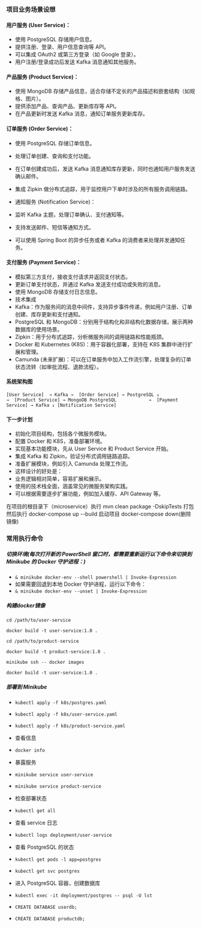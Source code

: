 ### 项目业务场景设想
#### 用户服务 (User Service)：

- 使用 PostgreSQL 存储用户信息。
- 提供注册、登录、用户信息查询等 API。
- 可以集成 OAuth2 或第三方登录（如 Google 登录）。
- 用户注册/登录成功后发送 Kafka 消息通知其他服务。
#### 产品服务 (Product Service)：

- 使用 MongoDB 存储产品信息，适合存储不定长的产品描述和嵌套结构（如规格、图片）。
- 提供添加产品、查询产品、更新库存等 API。
- 在产品更新时发送 Kafka 消息，通知订单服务更新库存。
#### 订单服务 (Order Service)：

- 使用 PostgreSQL 存储订单信息。
- 处理订单创建、查询和支付功能。
- 在订单创建成功后，发送 Kafka 消息通知库存更新，同时也通知用户服务发送确认邮件。
- 集成 Zipkin 做分布式追踪，用于监控用户下单时涉及的所有服务调用链路。
- 通知服务 (Notification Service)：

- 监听 Kafka 主题，处理订单确认、支付通知等。
- 支持发送邮件、短信等通知方式。
- 可以使用 Spring Boot 的异步任务或者 Kafka 的消费者来处理并发通知任务。
#### 支付服务 (Payment Service)：

- 模拟第三方支付，接收支付请求并返回支付状态。
- 更新订单支付状态，并通过 Kafka 发送支付成功或失败的消息。
- 使用 MongoDB 存储支付日志信息。
- 技术集成
- Kafka：作为服务间的消息中间件，支持异步事件传递，例如用户注册、订单创建、库存更新和支付通知。
- PostgreSQL 和 MongoDB：分别用于结构化和非结构化数据存储，展示两种数据库的使用场景。
- Zipkin：用于分布式追踪，分析微服务间的调用链路和性能瓶颈。
- Docker 和 Kubernetes (K8S)：用于容器化部署，支持在 K8S 集群中进行扩展和管理。
- Camunda (未来扩展)：可以在订单服务中加入工作流引擎，处理复杂的订单状态流转（如审批流程、退款流程）。
#### 系统架构图

`[User Service]  → Kafka →  [Order Service] → PostgreSQL
↓                  →  [Product Service] → MongoDB
PostgreSQL            →  [Payment Service] → Kafka
↓
[Notification Service]`

#### 下一步计划
* 初始化项目结构，包括各个微服务模块。
* 配置 Docker 和 K8S，准备部署环境。
* 实现基本功能模块，先从 User Service 和 Product Service 开始。
* 集成 Kafka 和 Zipkin，验证分布式调用链路追踪。
* 准备扩展模块，例如引入 Camunda 处理工作流。
* 这样设计的好处是：
* 业务逻辑相对简单，容易扩展和展示。
* 使用的技术栈全面，涵盖常见的微服务架构实践。
* 可以根据需要逐步扩展功能，例如加入缓存、API Gateway 等。

在项目的根目录下（microservice）执行
mvn clean package -DskipTests 打包
然后执行 
docker-compose up --build 启动项目
docker-compose down(删除镜像)

### 常用执行命令
##### 切换环境(每次打开新的 PowerShell 窗口时，都需要重新运行以下命令来切换到 Minikube 的 Docker 守护进程：)

- `& minikube docker-env --shell powershell | Invoke-Expression`
- 如果需要回退到本地 Docker 守护进程，运行以下命令：
- `& minikube docker-env --unset | Invoke-Expression`


##### 构建docker镜像
`cd /path/to/user-service`

`docker build -t user-service:1.0 .`

`cd /path/to/product-service`

`docker build -t product-service:1.0 .`

`minikube ssh -- docker images`

`docker build -t user-service:1.0 .`

##### 部署到 Minikube

- `kubectl apply -f k8s/postgres.yaml`
- `kubectl apply -f k8s/user-service.yaml`
- `kubectl apply -f k8s/product-service.yaml`
- 查看信息
- `docker info`

- 暴露服务
- `minikube service user-service`
- `minikube service product-service`

- 检查部署状态
- `kubectl get all`
- 查看 service 日志
- `kubectl logs deployment/user-service`
- 查看 PostgreSQL 的状态
- `kubectl get pods -l app=postgres`
- `kubectl get svc postgres`

- 进入 PostgreSQL 容器，创建数据库
- `kubectl exec -it deployment/postgres -- psql -U lst`
- `CREATE DATABASE userdb;`
- `CREATE DATABASE productdb;`
